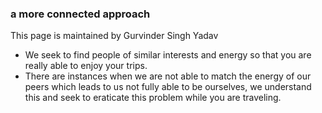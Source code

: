 ### a more connected approach

This page is maintained by Gurvinder Singh Yadav

- We seek to find people of similar interests and energy 
so that you are really able to enjoy your trips.
- There are instances when we are not able to match the energy 
of our peers which leads to us not fully able to be ourselves,
we understand this and seek to eraticate this problem while you
are traveling.